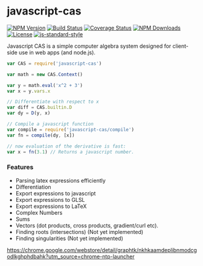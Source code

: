 javascript-cas
==============

[![NPM Version](https://img.shields.io/npm/v/javascript-cas.svg)](https://www.npmjs.com/package/javascript-cas)
[![Build Status](https://img.shields.io/travis/aantthony/javascript-cas/master.svg)](https://travis-ci.org/aantthony/javascript-cas)
[![Coverage Status](https://img.shields.io/coveralls/aantthony/javascript-cas/master.svg)](https://coveralls.io/r/aantthony/javascript-cas?branch=master)
[![NPM Downloads](https://img.shields.io/npm/dm/javascript-cas.svg)](https://www.npmjs.com/package/javascript-cas)
[![License](https://img.shields.io/npm/l/javascript-cas.svg)](https://www.npmjs.com/package/javascript-cas)
[![js-standard-style](https://img.shields.io/badge/code%20style-standard-brightgreen.svg?style=flat)](https://github.com/feross/standard)

Javascript CAS is a simple computer algebra system designed for client-side use in web apps (and node.js).

```javascript
var CAS = require('javascript-cas')

var math = new CAS.Context()

var y = math.eval('x^2 + 3')
var x = y.vars.x

// Differentiate with respect to x
var diff = CAS.builtin.D
var dy = D(y, x)

// Compile a javascript function
var compile = require('javascript-cas/compile')
var fn = compile(dy, [x])

// now evaluation of the derivative is fast:
var x = fn(3.1) // Returns a javascript number.
```

### Features
- Parsing latex expressions efficiently
- Differentiation
- Export expressions to javascript
- Export expressions to GLSL
- Export expressions to LaTeX
- Complex Numbers
- Sums
- Vectors (dot products, cross products, gradient/curl etc).
- Finding roots (intersections) (Not yet implemented)
- Finding singularities (Not yet implemented)


https://chrome.google.com/webstore/detail/graphtk/nkhkaamdeplibnmodcgodlkghphdbahk?utm_source=chrome-ntp-launcher
